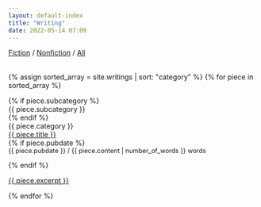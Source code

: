 ```yaml
---
layout: default-index
title: "Writing"
date: 2022-05-14 07:09
---
```

<script>
  function showHide(classname) {
    document.querySelectorAll(".item." + classname).forEach(function(el) {
      el.style.display = "block";
    });
    document.querySelectorAll(".item:not(." + classname + ")").forEach(function(el) {
      el.style.display = "none";
    });
  }
  function showAll() {
    document.querySelectorAll(".item").forEach(function(el) {
      el.style.display = "block";
    });
  }
</script>
<div style="width: 100%; margin-bottom: 2rem">
  <a href="#" onclick="showHide('Fiction')">Fiction</a> /
  <a href="#" onclick="showHide('Nonfiction')">Nonfiction</a> /
  <a href="#" onclick="showAll()">All</a>
</div>

{% assign sorted_array = site.writings | sort: "category" %}
{% for piece in sorted_array %}
  <div class="item {{ piece.subcategory }} {{ piece.category }}">
    {% if piece.subcategory %}
      <div class="writing-index-category">
        {{ piece.subcategory }}
      </div>
    {% endif %}
    <div class="writing-index-category">
      {{ piece.category }}
    </div>
    <div>
      <span class="writing-index-title">
        <a href="{{ piece.url }}" class="writing-link">{{ piece.title }}</a>
      </span>
    </div>
    {% if piece.pubdate %}
      <p class="post-metadata" style="font-size: 0.8rem; margin-top: 0">{{ piece.pubdate }} / {{ piece.content | number_of_words }} words</p>
    {% endif %}
    <p class="writing-index-excerpt"><a href="{{ piece.url }}" class="writing-link">{{ piece.excerpt }}</a></p>
  </div>
{% endfor %}
